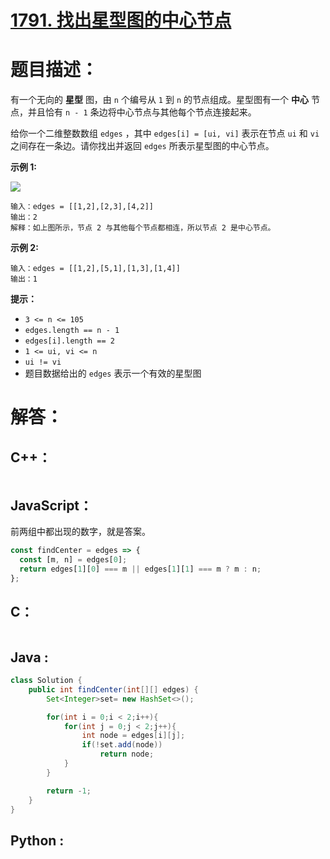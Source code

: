 # [1791. 找出星型图的中心节点](https://leetcode-cn.com/problems/find-center-of-star-graph/)

# 题目描述：

有一个无向的 **星型** 图，由 `n` 个编号从 `1` 到 `n` 的节点组成。星型图有一个 **中心** 节点，并且恰有 `n - 1` 条边将中心节点与其他每个节点连接起来。

给你一个二维整数数组 `edges` ，其中 `edges[i] = [ui, vi]` 表示在节点 `ui` 和 `vi` 之间存在一条边。请你找出并返回 `edges` 所表示星型图的中心节点。



**示例 1:**

![](https://assets.leetcode-cn.com/aliyun-lc-upload/uploads/2021/03/14/star_graph.png)

```
输入：edges = [[1,2],[2,3],[4,2]]
输出：2
解释：如上图所示，节点 2 与其他每个节点都相连，所以节点 2 是中心节点。
```

**示例 2:**

```
输入：edges = [[1,2],[5,1],[1,3],[1,4]]
输出：1
```

**提示：**

- `3 <= n <= 105`
- `edges.length == n - 1`
- `edges[i].length == 2`
- `1 <= ui, vi <= n`
- `ui != vi`
- 题目数据给出的 `edges` 表示一个有效的星型图


# 解答：

## C++：

```cpp

```

## JavaScript：

前两组中都出现的数字，就是答案。

```javascript
const findCenter = edges => {
  const [m, n] = edges[0];
  return edges[1][0] === m || edges[1][1] === m ? m : n;
};
```

## C：

```c

```

## Java :

```java
class Solution {
    public int findCenter(int[][] edges) {
        Set<Integer>set= new HashSet<>();

        for(int i = 0;i < 2;i++){
            for(int j = 0;j < 2;j++){
                int node = edges[i][j];
                if(!set.add(node))
                    return node;
            }
        }

        return -1;
    }
}
```

## Python :

```python

```

